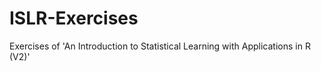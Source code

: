 # ISLR-Exercises
Exercises of 'An Introduction to Statistical Learning with Applications in R (V2)'
